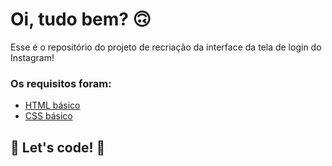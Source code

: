 # Oi, tudo bem? 🙃

Esse é o repositório do projeto de recriação da interface da tela de login do Instagram! 

### Os requisitos foram:

* [HTML básico](https://www.w3schools.com/html/)
* [CSS básico](https://developer.mozilla.org/pt-BR/docs/Web/CSS)

## 🚀 Let's code! 🚀
